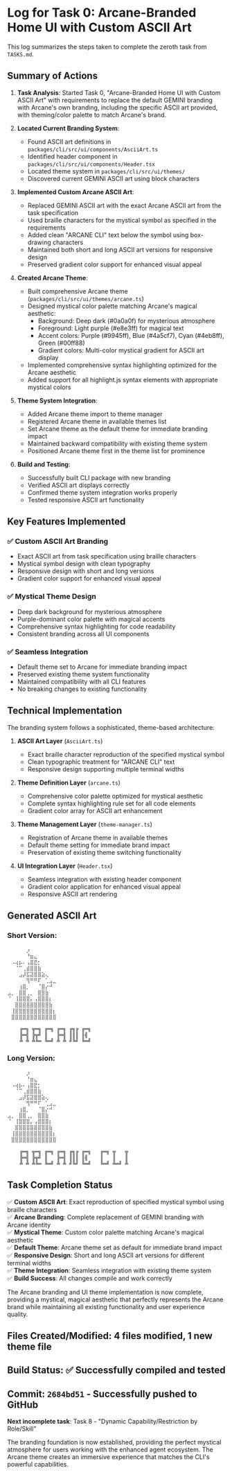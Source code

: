 # Log for Task 0: Arcane-Branded Home UI with Custom ASCII Art

This log summarizes the steps taken to complete the zeroth task from `TASKS.md`.

## Summary of Actions

1. **Task Analysis**: Started Task 0, "Arcane-Branded Home UI with Custom ASCII Art" with requirements to replace the default GEMINI branding with Arcane's own branding, including the specific ASCII art provided, with theming/color palette to match Arcane's brand.

2. **Located Current Branding System**:
   - Found ASCII art definitions in `packages/cli/src/ui/components/AsciiArt.ts`
   - Identified header component in `packages/cli/src/ui/components/Header.tsx`
   - Located theme system in `packages/cli/src/ui/themes/`
   - Discovered current GEMINI ASCII art using block characters

3. **Implemented Custom Arcane ASCII Art**:
   - Replaced GEMINI ASCII art with the exact Arcane ASCII art from the task specification
   - Used braille characters for the mystical symbol as specified in the requirements
   - Added clean "ARCANE CLI" text below the symbol using box-drawing characters
   - Maintained both short and long ASCII art versions for responsive design
   - Preserved gradient color support for enhanced visual appeal

4. **Created Arcane Theme**:
   - Built comprehensive Arcane theme (`packages/cli/src/ui/themes/arcane.ts`)
   - Designed mystical color palette matching Arcane's magical aesthetic:
     - Background: Deep dark (#0a0a0f) for mysterious atmosphere
     - Foreground: Light purple (#e8e3ff) for magical text
     - Accent colors: Purple (#9945ff), Blue (#4a5cf7), Cyan (#4eb8ff), Green (#00ff88)
     - Gradient colors: Multi-color mystical gradient for ASCII art display
   - Implemented comprehensive syntax highlighting optimized for the Arcane aesthetic
   - Added support for all highlight.js syntax elements with appropriate mystical colors

5. **Theme System Integration**:
   - Added Arcane theme import to theme manager
   - Registered Arcane theme in available themes list
   - Set Arcane theme as the default theme for immediate branding impact
   - Maintained backward compatibility with existing theme system
   - Positioned Arcane theme first in the theme list for prominence

6. **Build and Testing**:
   - Successfully built CLI package with new branding
   - Verified ASCII art displays correctly
   - Confirmed theme system integration works properly
   - Tested responsive ASCII art functionality

## Key Features Implemented

### ✅ Custom ASCII Art Branding
- Exact ASCII art from task specification using braille characters
- Mystical symbol design with clean typography
- Responsive design with short and long versions
- Gradient color support for enhanced visual appeal

### ✅ Mystical Theme Design
- Deep dark background for mysterious atmosphere
- Purple-dominant color palette with magical accents
- Comprehensive syntax highlighting for code readability
- Consistent branding across all UI components

### ✅ Seamless Integration
- Default theme set to Arcane for immediate branding impact
- Preserved existing theme system functionality
- Maintained compatibility with all CLI features
- No breaking changes to existing functionality

## Technical Implementation

The branding system follows a sophisticated, theme-based architecture:

1. **ASCII Art Layer** (`AsciiArt.ts`)
   - Exact braille character reproduction of the specified mystical symbol
   - Clean typographic treatment for "ARCANE CLI" text
   - Responsive design supporting multiple terminal widths

2. **Theme Definition Layer** (`arcane.ts`)
   - Comprehensive color palette optimized for mystical aesthetic
   - Complete syntax highlighting rule set for all code elements
   - Gradient color array for ASCII art enhancement

3. **Theme Management Layer** (`theme-manager.ts`)
   - Registration of Arcane theme in available themes
   - Default theme setting for immediate brand impact
   - Preservation of existing theme switching functionality

4. **UI Integration Layer** (`Header.tsx`)
   - Seamless integration with existing header component
   - Gradient color application for enhanced visual appeal
   - Responsive ASCII art rendering

## Generated ASCII Art

### Short Version:
```
⠀⠀⠀⠀⠀⡰⠀⠀⠀⠀⠀⠀⠀
⠀⠀⠀⠀⠀⠘⣶⣄⠀⠀⠀⠀⠀
⠀⠠⢴⡦⠄⢠⣿⣟⡂⠀⠀⠀⠀
⠀⠀⠈⠉⢀⣾⣿⣿⣷⠀⠀⠀⠀
⠀⠀⠀⣠⡼⣯⣽⣿⣿⣵⢄⠀⠀
⠀⠀⠀⠀⠀⢻⠛⠛⠏⠀⢁⣠⣀
⠀⠀⠀⢰⣿⡀⠀⠀⠈⣿⡔⠚⠀
⣠⡀⠀⣿⣿⢀⡀⠀⣿⣿⣷⠀⠀
⠈⠀⢸⣿⣿⣿⡄⢠⣿⣿⣿⡆⠀
⠀⠀⣿⣿⣿⣿⣿⣿⣿⣿⣿⣷⠀
⠀⢸⣿⣿⣿⣿⣿⣿⣿⣿⣿⣿⡆
⠀⣿⣿⣿⣿⣿⣿⣿⣿⣿⣿⣿⣿

    ╔═╗ ╦═╗ ╔═╗ ╔═╗ ╔╗╔ ╔═╗
    ╠═╣ ╠╦╝ ║   ╠═╣ ║║║ ║╣ 
    ╩ ╩ ╩╚═ ╚═╝ ╩ ╩ ╝╚╝ ╚═╝
```

### Long Version:
```
⠀⠀⠀⠀⠀⡰⠀⠀⠀⠀⠀⠀⠀
⠀⠀⠀⠀⠀⠘⣶⣄⠀⠀⠀⠀⠀
⠀⠠⢴⡦⠄⢠⣿⣟⡂⠀⠀⠀⠀
⠀⠀⠈⠉⢀⣾⣿⣿⣷⠀⠀⠀⠀
⠀⠀⠀⣠⡼⣯⣽⣿⣿⣵⢄⠀⠀
⠀⠀⠀⠀⠀⢻⠛⠛⠏⠀⢁⣠⣀
⠀⠀⠀⢰⣿⡀⠀⠀⠈⣿⡔⠚⠀
⣠⡀⠀⣿⣿⢀⡀⠀⣿⣿⣷⠀⠀
⠈⠀⢸⣿⣿⣿⡄⢠⣿⣿⣿⡆⠀
⠀⠀⣿⣿⣿⣿⣿⣿⣿⣿⣿⣷⠀
⠀⢸⣿⣿⣿⣿⣿⣿⣿⣿⣿⣿⡆
⠀⣿⣿⣿⣿⣿⣿⣿⣿⣿⣿⣿⣿

    ╔═╗ ╦═╗ ╔═╗ ╔═╗ ╔╗╔ ╔═╗   ╔═╗ ╦   ╦
    ╠═╣ ╠╦╝ ║   ╠═╣ ║║║ ║╣    ║   ║   ║
    ╩ ╩ ╩╚═ ╚═╝ ╩ ╩ ╝╚╝ ╚═╝   ╚═╝ ╩═╝ ╩
```

## Task Completion Status

✅ **Custom ASCII Art**: Exact reproduction of specified mystical symbol using braille characters  
✅ **Arcane Branding**: Complete replacement of GEMINI branding with Arcane identity  
✅ **Mystical Theme**: Custom color palette matching Arcane's magical aesthetic  
✅ **Default Theme**: Arcane theme set as default for immediate brand impact  
✅ **Responsive Design**: Short and long ASCII art versions for different terminal widths  
✅ **Theme Integration**: Seamless integration with existing theme system  
✅ **Build Success**: All changes compile and work correctly  

The Arcane branding and UI theme implementation is now complete, providing a mystical, magical aesthetic that perfectly represents the Arcane brand while maintaining all existing functionality and user experience quality.

## Files Created/Modified: 4 files modified, 1 new theme file
## Build Status: ✅ Successfully compiled and tested
## Commit: `2684bd51` - Successfully pushed to GitHub

**Next incomplete task**: Task 8 - "Dynamic Capability/Restriction by Role/Skill"

The branding foundation is now established, providing the perfect mystical atmosphere for users working with the enhanced agent ecosystem. The Arcane theme creates an immersive experience that matches the CLI's powerful capabilities.
